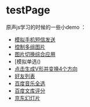 # testPage
原声js学习的时候的一些小demo
：
- [模拟手机短信发送](https://zangruyan.github.io/testPage/02/%E6%A8%A1%E6%8B%9F%E6%89%8B%E6%9C%BA%E7%9F%AD%E4%BF%A1%E5%8F%91%E9%80%81/%E4%BD%9C%E4%B8%9AiPhone.html)
- [控制多组图片](https://zangruyan.github.io/testPage/02/%E6%8E%A7%E5%88%B6%E5%A4%9A%E7%BB%84%E5%9B%BE%E7%89%87/%E4%BC%98%E5%8C%96.html)
- [图片切换综合应用]()
- [模拟单选()
- [点击生成V形并变换4个方向]()
- [好友列表]()
- [百度音乐全选](https://zangruyan.github.io/testPage/02/%E7%99%BE%E5%BA%A6%E9%9F%B3%E4%B9%90%E5%85%A8%E9%80%89/%E7%99%BE%E5%BA%A6%E9%9F%B3%E4%B9%90%E5%85%A8%E9%80%89.html)
- [百度文库评分]()
- [京东幻灯片]()

